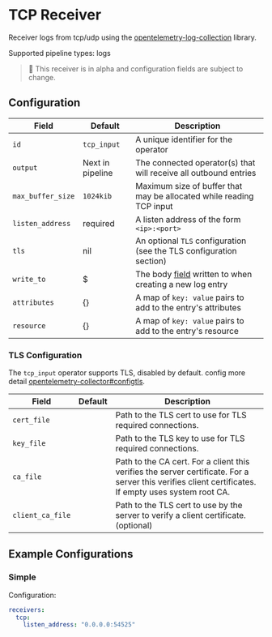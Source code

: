 # TCP Receiver

Receiver logs from tcp/udp using
the [opentelemetry-log-collection](https://github.com/open-telemetry/opentelemetry-log-collection) library.

Supported pipeline types: logs

> :construction: This receiver is in alpha and configuration fields are subject to change.

## Configuration

| Field             | Default          | Description                                                                                        |
| ---               | ---              | ---                                                                                                |
| `id`              | `tcp_input`      | A unique identifier for the operator                                                               |
| `output`          | Next in pipeline | The connected operator(s) that will receive all outbound entries                                   |
| `max_buffer_size` | `1024kib`        | Maximum size of buffer that may be allocated while reading TCP input                               |
| `listen_address`  | required         | A listen address of the form `<ip>:<port>`                                                         |
| `tls`             | nil              | An optional `TLS` configuration (see the TLS configuration section)                                |
| `write_to`        | $                | The body [field](/docs/types/field.md) written to when creating a new log entry                    |
| `attributes`      | {}               | A map of `key: value` pairs to add to the entry's attributes                                       |
| `resource`        | {}               | A map of `key: value` pairs to add to the entry's resource                                         |

### TLS Configuration

The `tcp_input` operator supports TLS, disabled by default.
config more detail [opentelemetry-collector#configtls](https://github.com/open-telemetry/opentelemetry-collector/tree/main/config/configtls#tls-configuration-settings).

| Field             | Default          | Description                               |
| ---               | ---              | ---                                       |
| `cert_file`       |                  | Path to the TLS cert to use for TLS required connections.   |
| `key_file`        |                  | Path to the TLS key to use for TLS required connections.       |
| `ca_file`         |                  | Path to the CA cert. For a client this verifies the server certificate. For a server this verifies client certificates. If empty uses system root CA.        |
| `client_ca_file`  |                  | Path to the TLS cert to use by the server to verify a client certificate. (optional)   |

## Example Configurations

### Simple

Configuration:

```yaml
receivers:
  tcp:
    listen_address: "0.0.0.0:54525"
```
